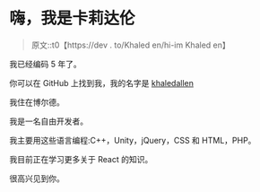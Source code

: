 # 嗨，我是卡莉达伦

> 原文::t0【https://dev . to/Khaled en/hi-im Khaled en】

我已经编码 5 年了。

你可以在 GitHub 上找到我，我的名字是 [khaledallen](https://github.com/khaledallen)

我住在博尔德。

我是一名自由开发者。

我主要用这些语言编程:C++，Unity，jQuery，CSS 和 HTML，PHP。

我目前正在学习更多关于 React 的知识。

很高兴见到你。